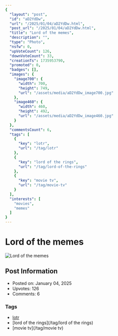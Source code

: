 ```yaml
---
{
  "layout": "post",
  "id": "aD2YdDw",
  "url": "/2025/01/04/aD2YdDw.html",
  "post_url": "/2025/01/04/aD2YdDw.html",
  "title": "Lord of the memes",
  "description": "",
  "type": "Photo",
  "nsfw": 0,
  "upVoteCount": 126,
  "downVoteCount": 33,
  "creationTs": 1735953790,
  "promoted": 0,
  "badges": [],
  "images": {
    "image700": {
      "width": 700,
      "height": 749,
      "url": "/assets/media/aD2YdDw_image700.jpg"
    },
    "image460": {
      "width": 460,
      "height": 492,
      "url": "/assets/media/aD2YdDw_image460.jpg"
    }
  },
  "commentsCount": 6,
  "tags": [
    {
      "key": "lotr",
      "url": "/tag/lotr"
    },
    {
      "key": "lord of the rings",
      "url": "/tag/lord-of-the-rings"
    },
    {
      "key": "movie tv",
      "url": "/tag/movie-tv"
    }
  ],
  "interests": [
    "movies",
    "memes"
  ]
}
---
```


# Lord of the memes

![Lord of the memes](/assets/media/aD2YdDw_image700.jpg)

## Post Information

- Posted on: January 04, 2025
- Upvotes: 126
- Comments: 6

### Tags

- [lotr](/tag/lotr)
- [lord of the rings](/tag/lord of the rings)
- [movie tv](/tag/movie tv)
